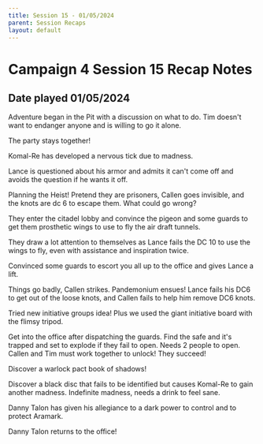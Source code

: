 ```yaml
---
title: Session 15 - 01/05/2024
parent: Session Recaps
layout: default
---
```


# Campaign 4 Session 15 Recap Notes
## Date played 01/05/2024

Adventure began in the Pit with a discussion on what to do.  Tim doesn't want to endanger anyone and is willing to go it alone.

The party stays together!

Komal-Re has developed a nervous tick due to madness.

Lance is questioned about his armor and admits it can't come off and avoids the question if he wants it off.

Planning the Heist! Pretend they are prisoners, Callen goes invisible, and the knots are dc 6 to escape them.  What could go wrong?

They enter the citadel lobby and convince the pigeon and some guards to get them prosthetic wings to use to fly the air draft tunnels.

They draw a lot attention to themselves as Lance fails the DC 10 to use the wings to fly, even with assistance and inspiration twice.

Convinced some guards to escort you all up to the office and gives Lance a lift.

Things go badly, Callen strikes.  Pandemonium ensues!  Lance fails his DC6 to get out of the loose knots, and Callen fails to help him remove DC6 knots.

Tried new initiative groups idea!  Plus we used the giant initiative board with the flimsy tripod.

Get into the office after dispatching the guards.  Find the safe and it's trapped and set to explode if they fail to open. Needs 2 people to open.  Callen and Tim must work together to unlock!  They succeed!

Discover a warlock pact book of shadows!

Discover a black disc that fails to be identified but causes Komal-Re to gain another madness.  Indefinite madness, needs a drink to feel sane.

Danny Talon has given his allegiance to a dark power to control and to protect Aramark.

Danny Talon returns to the office! 